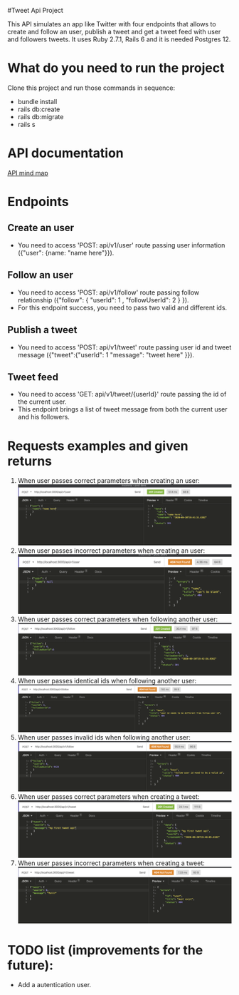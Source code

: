 #Tweet Api Project

This API simulates an app like Twitter with four endpoints that allows to create and follow an user, publish a tweet and get a tweet feed with user and followers tweets.
It uses Ruby 2.7.1, Rails 6 and it is needed Postgres 12.

# What do you need to run the project

Clone this project and run those commands in sequence:

* bundle install
* rails db:create
* rails db:migrate
* rails s

# API documentation

[API mind map](http://www.xmind.net/m/sPAuGg)


# Endpoints
## Create an user
* You need to access 'POST: api/v1/user' route passing user information ({"user": {name: "name here"}}). 

## Follow an user
* You need to access 'POST: api/v1/follow' route passing follow relationship ({"follow": {  "userId": 1 , "followUserId": 2  } }). 
* For this endpoint success, you need to pass two valid and different ids.

## Publish a tweet
* You need to access 'POST: api/v1/tweet' route passing user id and tweet message ({"tweet":{"userId": 1 "message": "tweet here" }}). 

## Tweet feed
* You need to access 'GET: api/v1/tweet/{userId}' route passing the id of the current user.
* This endpoint brings a list of tweet message from both the current user and his followers.


# Requests examples and given returns
1. When user passes correct parameters when creating an user:
![](https://github.com/Odoia/tweet-api/blob/development/project_images/user%20201.png)
2. When user passes incorrect parameters when creating an user:
![](https://github.com/Odoia/tweet-api/blob/development/project_images/user%20null.png)
3. When user passes correct parameters when following another user:
![](https://github.com/Odoia/tweet-api/blob/development/project_images/follow%20201.png)
4. When user passes identical ids when following another user:
![](https://github.com/Odoia/tweet-api/blob/development/project_images/follow%20id%20identical.png)
5. When user passes invalid ids when following another user:
![](https://github.com/Odoia/tweet-api/blob/development/project_images/follow%20404%20valid%20id.png)
6. When user passes correct parameters when creating a tweet:
![](https://github.com/Odoia/tweet-api/blob/development/project_images/tweet%20201.png)
7. When user passes incorrect parameters when creating a tweet:
![](https://github.com/Odoia/tweet-api/blob/development/project_images/tweet%20error%20user%20dont%20exist.png)
# TODO list (improvements for the future):

* Add a autentication user.
